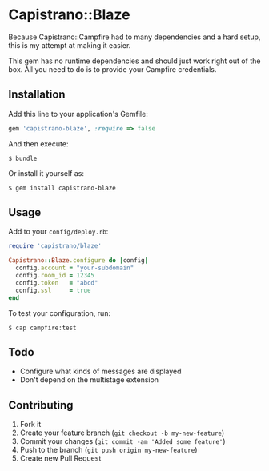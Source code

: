 # Capistrano::Blaze

Because Capistrano::Campfire had to many dependencies and a hard setup, this is
my attempt at making it easier.

This gem has no runtime dependencies and should just work right out of the box.
All you need to do is to provide your Campfire credentials.

## Installation

Add this line to your application's Gemfile:

``` ruby
gem 'capistrano-blaze', :require => false
```

And then execute:

``` shell
$ bundle
```

Or install it yourself as:

``` shell
$ gem install capistrano-blaze
```

## Usage

Add to your `config/deploy.rb`:

``` ruby
require 'capistrano/blaze'

Capistrano::Blaze.configure do |config|
  config.account = "your-subdomain"
  config.room_id = 12345
  config.token   = "abcd"
  config.ssl     = true
end
```

To test your configuration, run:

``` shell
$ cap campfire:test
```

## Todo

* Configure what kinds of messages are displayed
* Don't depend on the multistage extension

## Contributing

1. Fork it
2. Create your feature branch (`git checkout -b my-new-feature`)
3. Commit your changes (`git commit -am 'Added some feature'`)
4. Push to the branch (`git push origin my-new-feature`)
5. Create new Pull Request
